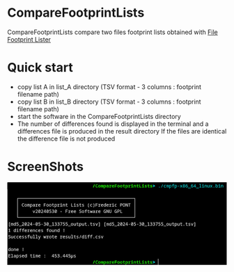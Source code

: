 

#  CompareFootprintLists
CompareFootprintLists compare two files footprint lists obtained with [File Footprint Lister](https://github.com/FredPont/FileFootprintLister)

# Quick start
- copy list A in list_A directory (TSV format - 3 columns : footprint filename path)
- copy list B in list_B directory (TSV format - 3 columns : footprint filename path)
- start the software in the CompareFootprintLists directory
- The number of differences found is displayed in the terminal and a differences file is produced in the result directory
If the files are identical the difference file is not produced

# ScreenShots
![CLI](src/web/screenshot.jpg)